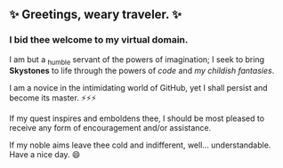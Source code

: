 ## ✨ Greetings, weary traveler. ✨
### I bid thee welcome to my virtual domain.

I am but a <sub>humble</sub> servant of the powers of imagination; I seek to bring **Skystones** to life through the powers of *code* and *my childish fantasies*.

I am a novice in the intimidating world of GitHub, yet I shall persist and become its master. ⚡⚡⚡



If my quest inspires and emboldens thee, I should be most pleased to receive any form of encouragement and/or assistance.

If my noble aims leave thee cold and indifferent, well... understandable. Have a nice day. 😄

<!--
**WreeckoWroxx/WreeckoWroxx** is a ✨ _special_ ✨ repository because its `README.md` (this file) appears on your GitHub profile.

Here are some ideas to get you started:

- 🔭 I’m currently working on ...
- 🌱 I’m currently learning ...
- 👯 I’m looking to collaborate on ...
- 🤔 I’m looking for help with ...
- 💬 Ask me about ...
- 📫 How to reach me: ...
- 😄 Pronouns: ...
- ⚡ Fun fact: ...
-->

